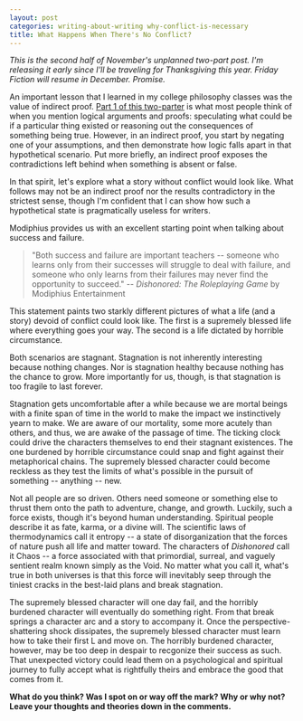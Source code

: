 ```yaml
---
layout: post
categories: writing-about-writing why-conflict-is-necessary
title: What Happens When There's No Conflict?
---
```


*This is the second half of November's unplanned two-part post. I'm releasing it early since I'll be traveling for Thanksgiving this year. Friday Fiction will resume in December. Promise.*

An important lesson that I learned in my college philosophy classes was the value of indirect proof. [Part 1 of this two-parter](https://apprenticewordsmith.com//2020/11/13/why-conflict-is-necessary/) is what most people think of when you mention logical arguments and proofs: speculating what could be if a particular thing existed or reasoning out the consequences of something being true. However, in an indirect proof, you start by negating one of your assumptions, and then demonstrate how logic falls apart in that hypothetical scenario. Put more briefly, an indirect proof exposes the contradictions left behind when something is absent or false.

In that spirit, let's explore what a story without conflict would look like. What follows may not be an indirect proof nor the results contradictory in the strictest sense, though I'm confident that I can show how such a hypothetical state is pragmatically useless for writers.

<!--excerpt-->

Modiphius provides us with an excellent starting point when talking about success and failure.

>"Both success and failure are important teachers -- someone who learns only from their successes will struggle to deal with failure, and someone who only learns from their failures may never find the opportunity to succeed." -- *Dishonored: The Roleplaying Game* by Modiphius Entertainment

This statement paints two starkly different pictures of what a life (and a story) devoid of conflict could look like. The first is a supremely blessed life where everything goes your way. The second is a life dictated by horrible circumstance.

Both scenarios are stagnant. Stagnation is not inherently interesting because nothing changes. Nor is stagnation healthy because nothing has the chance to grow. More importantly for us, though, is that stagnation is too fragile to last forever.

Stagnation gets uncomfortable after a while because we are mortal beings with a finite span of time in the world to make the impact we instinctively yearn to make. We are aware of our mortality, some more acutely than others, and thus, we are awake of the passage of time. The ticking clock could drive the characters themselves to end their stagnant existences. The one burdened by horrible circumstance could snap and fight against their metaphorical chains. The supremely blessed character could become reckless as they test the limits of what's possible in the pursuit of something -- anything -- new.

Not all people are so driven. Others need someone or something else to thrust them onto the path to adventure, change, and growth. Luckily, such a force exists, though it's beyond human understanding. Spiritual people describe it as fate, karma, or a divine will. The scientific laws of thermodynamics call it entropy -- a state of disorganization that the forces of nature push all life and matter toward. The characters of *Dishonored* call it Chaos -- a force associated with that primordial, surreal, and vaguely sentient realm known simply as the Void. No matter what you call it, what's true in both universes is that this force will inevitably seep through the tiniest cracks in the best-laid plans and break stagnation.

The supremely blessed character will one day fail, and the horribly burdened character will eventually do something right. From that break springs a character arc and a story to accompany it. Once the perspective-shattering shock dissipates, the supremely blessed character must learn how to take their first L and move on. The horribly burdened character, however, may be too deep in despair to recgonize their success as such. That unexpected victory could lead them on a psychological and spiritual journey to fully accept what is rightfully theirs and embrace the good that comes from it.

**What do you think? Was I spot on or way off the mark? Why or why not? Leave your thoughts and theories down in the comments.**
